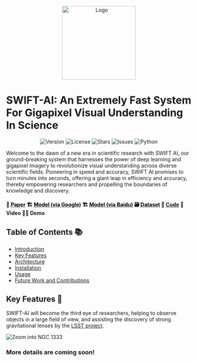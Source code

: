 <div align="center">
  <img src="./img/logo_grid.png" alt="Logo" width="200">
</div>

# SWIFT-AI: An Extremely Fast System For Gigapixel Visual Understanding In Science

<div align="center">
<img src="https://img.shields.io/badge/Version-1.0.0-blue.svg" alt="Version"> 
<img src="https://img.shields.io/badge/License-CC%20BY%204.0-green.svg" alt="License">
<img src="https://img.shields.io/github/stars/liwenxi/SWIFT-AI?color=yellow" alt="Stars">
<img src="https://img.shields.io/github/issues/liwenxi/SWIFT-AI?color=red" alt="Issues">
<img src="https://img.shields.io/badge/python-3.8-purple.svg" alt="Python">
<!-- **Authors:** -->
<!-- **_¹  [Wenxi Li](https://liwenxi.github.io/)_** -->

<!-- **Affiliations:** -->

<!-- _¹ Shanghai Jiao Tong University_ -->

</div>

Welcome to the dawn of a new era in scientific research with SWIFT AI, our ground-breaking system that harnesses the power of deep learning and gigapixel imagery to revolutionize visual understanding across diverse scientific fields. Pioneering in speed and accuracy, SWIFT AI promises to turn minutes into seconds, offering a giant leap in efficiency and accuracy, thereby empowering researchers and propelling the boundaries of knowledge and discovery.



#### 📰 <a href="https://xxx" style="color: black; text-decoration: underline;text-decoration-style: dotted;">Paper</a>     :building_construction: <a href="https:/xxx" style="color: black; text-decoration: underline;text-decoration-style: dotted;">Model (via Google)</a>    :building_construction: <a href="https://xxx" style="color: black; text-decoration: underline;text-decoration-style: dotted;">Model (via Baidu)</a>    :card_file_box: <a href="https://www.gigavision.cn/data/news?nav=DataSet%20Panda&type=nav&t=1689145968317" style="color: black; text-decoration: underline;text-decoration-style: dotted;">Dataset</a>    :bricks: [Code](#usage)    :monocle_face: Video    :technologist: Demo    



## Table of Contents 📚

- [Introduction](#introduction)
- [Key Features](#key-features)
- [Architecture](#architecture)
- [Installation](#installation)
- [Usage](#usage)
- [Future Work and Contributions](#future-work-and-contributions)



## Key Features 🔑

SWIFT-AI will become the third eye of researchers, helping to observe objects in a large field of view, and assisting the discovery of strong gravitational lenses by the <a href="https://www.lsst.org/science/transient-optical-sky">LSST project</a>.

![Zoom into NGC 1333](img/Galaxy.gif)

### More details are coming soon!
